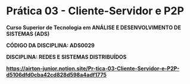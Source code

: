 # **Prática 03 - Cliente-Servidor e P2P**

**Curso Superior de Tecnologia em
ANÁLISE E DESENVOLVIMENTO DE SISTEMAS (ADS)**


**CÓDIGO DA DISCIPLINA: ADS0029**

**DISCIPLINA: REDES E SISTEMAS DISTRIBUÍDOS**

**https://airton-junior.notion.site/Pr-tica-03-Cliente-Servidor-e-P2P-d5106dfd0cba42cd828d598a4adf1775**
